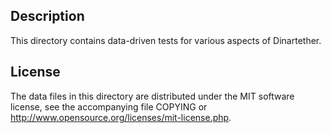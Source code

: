 Description
------------

This directory contains data-driven tests for various aspects of Dinartether.

License
--------

The data files in this directory are distributed under the MIT software
license, see the accompanying file COPYING or
http://www.opensource.org/licenses/mit-license.php.

